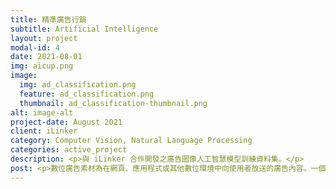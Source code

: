 ```yaml
---
title: 精準廣告行銷
subtitle: Artificial Intelligence
layout: project
modal-id: 4
date: 2021-08-01
img: aicup.png
image:
  img: ad_classification.png
  feature: ad_classification.png
  thumbnail: ad_classification-thumbnail.png
alt: image-alt
project-date: August 2021
client: iLinker
category: Computer Vision, Natural Language Processing
categories: active_project
description: <p>與 iLinker 合作開發之廣告圖像人工智慧模型訓練資料集。</p>
post: <p>數位廣告素材為在網頁、應用程式或其他數位環境中向使用者放送的廣告內容。一個成功的數位廣告須具備吸引人的素材與文案和精準的受眾選擇，其中素材的製作成本最高且影響廣告成效的效果最為顯著。過往數位廣告素材多採用 A/B測試的方式，透過消費者直接測試，然而這種的測試方式需要耗費大量的金錢與時間才有辦法測試出結果。因此，本計畫透過深度學習發展廣告圖片分類模型與廣告物件偵測模型，據此在數位廣告製作的過程中提醒設計師所設計的廣告素材是否與目標吻合。本計畫引入了一種新的測量方法，用於計算多標籤圖片標註者之間的一致性。在 Krippendorf 的方法基礎上，本計畫提出了一個具體應用於多標籤類別與物件偵測的範例。本計畫透過基於梯度顯著圖（Gradient-based Saliency map）與注意力視覺化的分析，深入了解模型的決策過程並確定影響其預測的因素。總而言之，本計畫製作的資料集和開發的深度學習模型可以為數位廣告設計師提供有用的參考價值，並提供關於設計的廣告素材是否符合目標的建議。此外，本計畫可以透過圖片分類模型過濾掉不需要的廣告素材，提前修正廣告素材，減少不必要的測試成本與反應時間，以提升廣告之成效與銷售業績。</p><p>本計畫使用的標註一致度計算程式<a href="https://github.com/ray12978/multi-KA_calculator.git" target="_blank">github連結</a></p>
---
```

